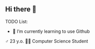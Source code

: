 ## Hi there 👋

TODO List:
- 🌱 I’m currently learning to use Github

♂️ 23 y.o.
👨‍🎓 Computer Science Student


<!--
**Polkanizki/Polkanizki** is a ✨ _special_ ✨ repository because its `README.md` (this file) appears on your GitHub profile.

Here are some ideas to get you started:

- 🔭 I’m currently working on ...
- 🌱 I’m currently learning ...
- 👯 I’m looking to collaborate on ...
- 🤔 I’m looking for help with ...
- 💬 Ask me about ...
- 📫 How to reach me: ...
- 😄 Pronouns: ...
- ⚡ Fun fact: ...
-->
